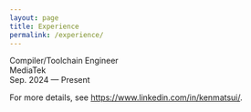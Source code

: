 ```yaml
---
layout: page
title: Experience
permalink: /experience/
---
```


Compiler/Toolchain Engineer<br>
MediaTek<br>
Sep. 2024 — Present

For more details, see <https://www.linkedin.com/in/kenmatsui/>.
